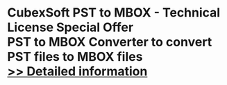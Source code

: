 # CubexSoft PST to MBOX - Technical License Special Offer<br />PST to MBOX Converter to convert PST files to MBOX files<br />[>> Detailed information](https://secure.shareit.com/shareit/product.html?productid=300799638&affiliateid=200057808)